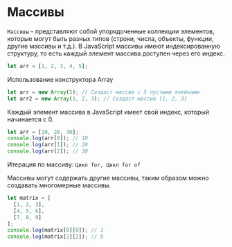 # Массивы 
`Массивы` - представляют собой упорядоченные коллекции элементов, которые могут быть разных типов (строки, числа, объекты, функции, другие массивы и т.д.). В JavaScript массивы имеют индексированную структуру, то есть каждый элемент массива доступен через его индекс.
```js
let arr = [1, 2, 3, 4, 5];
```

Использование конструктора Array
```js
let arr = new Array(5); // Создаст массив с 5 пустыми ячейками
let arr2 = new Array(1, 2, 3); // Создаст массив [1, 2, 3]
```

Каждый элемент массива в JavaScript имеет свой индекс, который начинается с 0.
```js
let arr = [10, 20, 30];
console.log(arr[0]); // 10
console.log(arr[1]); // 20
console.log(arr[2]); // 30
```

Итерация по массиву: `Цикл for, Цикл for of`

Массивы могут содержать другие массивы, таким образом можно создавать многомерные массивы.
```js
let matrix = [
  [1, 2, 3],
  [4, 5, 6],
  [7, 8, 9]
];
console.log(matrix[0][0]); // 1
console.log(matrix[2][2]); // 9
```
